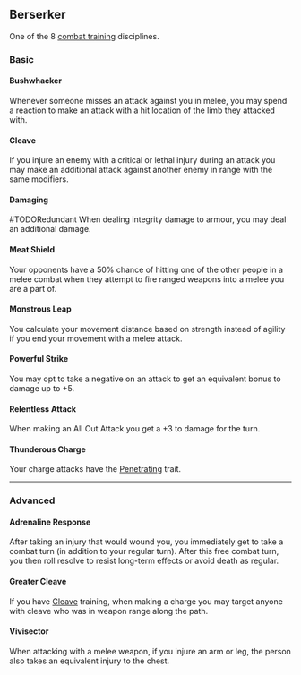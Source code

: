 ## Berserker
One of the 8 [combat training](Combat-Training) disciplines.

### Basic
#### Bushwhacker
Whenever someone misses an attack against you in melee, you may spend a reaction to make an attack with a hit location of the limb they attacked with.

#### Cleave
If you injure an enemy with a critical or lethal injury during an attack you may make an additional attack against another enemy in range with the same modifiers.

#### Damaging
#TODORedundant
When dealing integrity damage to armour, you may deal an additional damage.

#### Meat Shield
Your opponents have a 50% chance of hitting one of the other people in a melee combat when they attempt to fire ranged weapons into a melee you are a part of.

#### Monstrous Leap
You calculate your movement distance based on strength instead of agility if you end your movement with a melee attack. 

#### Powerful Strike
You may opt to take a negative on an attack to get an equivalent bonus to damage up to +5.

#### Relentless Attack
When making an All Out Attack you get a +3 to damage for the turn.

#### Thunderous Charge
Your charge attacks have the [Penetrating](Weapon-Traits#Penetrating) trait.

---
### Advanced

#### Adrenaline Response
After taking an injury that would wound you, you immediately get to take a combat turn (in addition to your regular turn). After this free combat turn, you then roll resolve to resist long-term effects or avoid death as regular. 

#### Greater Cleave
If you have [Cleave](#Cleave) training, when making a charge you may target anyone with cleave who was in weapon range along the path.

#### Vivisector
When attacking with a melee weapon, if you injure an arm or leg, the person also takes an equivalent injury to the chest.